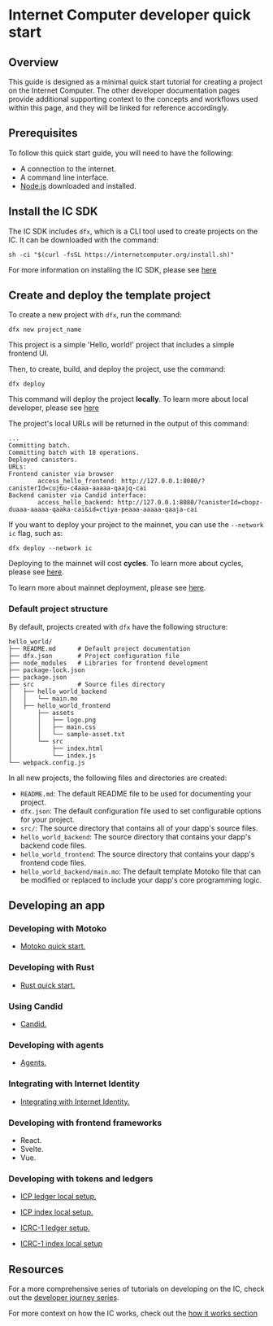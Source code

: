 # Internet Computer developer quick start

## Overview

This guide is designed as a minimal quick start tutorial for creating a project on the Internet Computer. The other developer documentation pages provide additional supporting context to the concepts and workflows used within this page, and they will be linked for reference accordingly. 

## Prerequisites

To follow this quick start guide, you will need to have the following:

- A connection to the internet.
- A command line interface.
- [Node.js](https://nodejs.org/en) downloaded and installed.

## Install the IC SDK

The IC SDK includes `dfx`, which is a CLI tool used to create projects on the IC. It can be downloaded with the command:

```
sh -ci "$(curl -fsSL https://internetcomputer.org/install.sh)"
```

For more information on installing the IC SDK, please see [here](./install/index.mdx)

## Create and deploy the template project

To create a new project with `dfx`, run the command:

```
dfx new project_name
```

This project is a simple 'Hello, world!' project that includes a simple frontend UI. 

Then, to create, build, and deploy the project, use the command:

```
dfx deploy
```

This command will deploy the project **locally**. To learn more about local developer, please see [here](deploy-locally.md)

The project's local URLs will be returned in the output of this command:

```
...
Committing batch.
Committing batch with 18 operations.
Deployed canisters.
URLs:
Frontend canister via browser
        access_hello_frontend: http://127.0.0.1:8080/?canisterId=cuj6u-c4aaa-aaaaa-qaajq-cai
Backend canister via Candid interface:
        access_hello_backend: http://127.0.0.1:8080/?canisterId=cbopz-duaaa-aaaaa-qaaka-cai&id=ctiya-peaaa-aaaaa-qaaja-cai
```

If you want to deploy your project to the mainnet, you can use the `--network ic` flag, such as:

```
dfx deploy --network ic
```

Deploying to the mainnet will cost **cycles**. To learn more about cycles, please see [here](./cycles/index.md).

To learn more about mainnet deployment, please see [here](deploy-mainnet.md).

### Default project structure

By default, projects created with `dfx` have the following structure:

```
hello_world/
├── README.md      # Default project documentation
├── dfx.json       # Project configuration file
├── node_modules   # Libraries for frontend development
├── package-lock.json
├── package.json
├── src            # Source files directory
│   ├── hello_world_backend
│   │   └── main.mo
│   ├── hello_world_frontend
│       ├── assets
│       │   ├── logo.png
│       │   ├── main.css
│       │   └── sample-asset.txt
│       └── src
│           ├── index.html
│           └── index.js
└── webpack.config.js
```

In all new projects, the following files and directories are created:

- `README.md`: The default README file to be used for documenting your project.
- `dfx.json`: The default configuration file used to set configurable options for your project.
- `src/`: The source directory that contains all of your dapp's source files.
- `hello_world_backend`: The source directory that contains your dapp's backend code files.
- `hello_world_frontend`: The source directory that contains your dapp's frontend code files.
- `hello_world_backend/main.mo`: The default template Motoko file that can be modified or replaced to include your dapp's core programming logic. 

## Developing an app

### Developing with Motoko

- [Motoko quick start.](../backend/motoko/at-a-glance.md)

### Developing with Rust

- [Rust quick start.](../backend/rust/4-quickstart.md)

### Using Candid

- [Candid.](../backend/candid/index.md)

### Developing with agents

- [Agents.](../agents/index.md)

### Integrating with Internet Identity

- [Integrating with Internet Identity.](../integrations/internet-identity/integrate-identity.md)

### Developing with frontend frameworks

- React.
- Svelte.
- Vue.

### Developing with tokens and ledgers

- [ICP ledger local setup.](../integrations/ledger/ledger-local-setup.md)

- [ICP index local setup.](../integrations/ledger/icp-index-local-setup.md)

- [ICRC-1 ledger setup.](../integrations/icrc-1/icrc1-ledger-setup.md)

- [ICRC-1 index local setup](../integrations/icrc-1/icrc1-index-setup.md)

## Resources

For a more comprehensive series of tutorials on developing on the IC, check out the [developer journey series](../../tutorials/developer-journey/index.md).

For more context on how the IC works, check out the [how it works section](../../concepts/what-is-IC.md)


